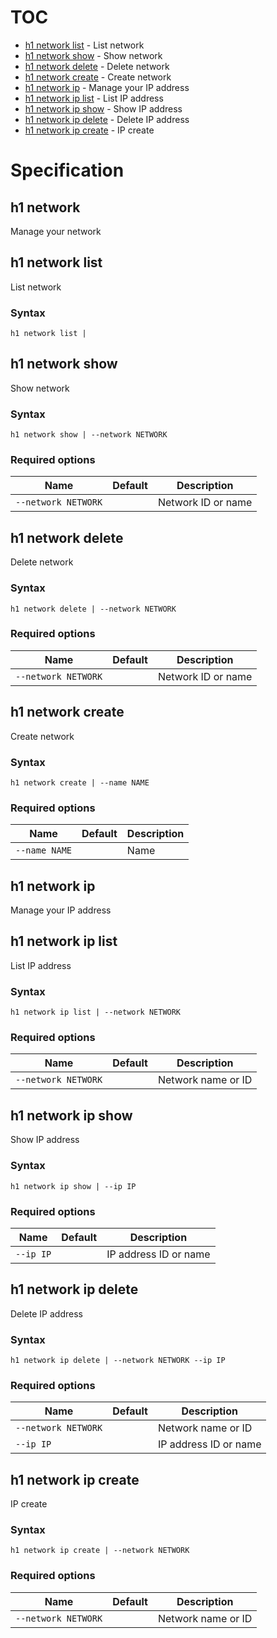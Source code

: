 # TOC

 * [h1 network list](#h1-network-list) - List network
 * [h1 network show](#h1-network-show) - Show network
 * [h1 network delete](#h1-network-delete) - Delete network
 * [h1 network create](#h1-network-create) - Create network
 * [h1 network ip](#h1-network-ip) - Manage your IP address
  * [h1 network ip list](#h1-network-ip-list) - List IP address
  * [h1 network ip show](#h1-network-ip-show) - Show IP address
  * [h1 network ip delete](#h1-network-ip-delete) - Delete IP address
  * [h1 network ip create](#h1-network-ip-create) - IP create


# Specification

## h1 network

Manage your network

## h1 network list

List network

### Syntax

```h1 network list | ```

## h1 network show

Show network

### Syntax

```h1 network show | --network NETWORK```

### Required options

| Name | Default | Description |
| ---- | ------- | ----------- |
| ```--network NETWORK``` |  | Network ID or name |

## h1 network delete

Delete network

### Syntax

```h1 network delete | --network NETWORK```

### Required options

| Name | Default | Description |
| ---- | ------- | ----------- |
| ```--network NETWORK``` |  | Network ID or name |

## h1 network create

Create network

### Syntax

```h1 network create | --name NAME```

### Required options

| Name | Default | Description |
| ---- | ------- | ----------- |
| ```--name NAME``` |  | Name |

## h1 network ip

Manage your IP address

## h1 network ip list

List IP address

### Syntax

```h1 network ip list | --network NETWORK```

### Required options

| Name | Default | Description |
| ---- | ------- | ----------- |
| ```--network NETWORK``` |  | Network name or ID |

## h1 network ip show

Show IP address

### Syntax

```h1 network ip show | --ip IP```

### Required options

| Name | Default | Description |
| ---- | ------- | ----------- |
| ```--ip IP``` |  | IP address ID or name |

## h1 network ip delete

Delete IP address

### Syntax

```h1 network ip delete | --network NETWORK --ip IP```

### Required options

| Name | Default | Description |
| ---- | ------- | ----------- |
| ```--network NETWORK``` |  | Network name or ID |
| ```--ip IP``` |  | IP address ID or name |

## h1 network ip create

IP create

### Syntax

```h1 network ip create | --network NETWORK```

### Required options

| Name | Default | Description |
| ---- | ------- | ----------- |
| ```--network NETWORK``` |  | Network name or ID |

